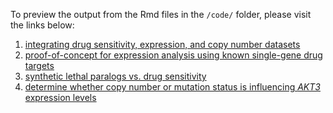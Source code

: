 To preview the output from the Rmd files in the `/code/` folder, please visit the links below:
1. [integrating drug sensitivity, expression, and copy number datasets](https://pcrparrish.github.io/Paralog_druggability/make_drug_dfs.html)
2. [proof-of-concept for expression analysis using known single-gene drug targets](https://htmlpreview.github.io/?https://pcrparrish.github.io/Paralog_druggability/expression_proof_of_concept.html)
3. [synthetic lethal paralogs vs. drug sensitivity](https://htmlpreview.github.io/?https://pcrparrish.github.io/Paralog_druggability/SL_paralog_expr_vs_drug_sensitivity.html)
4. [determine whether copy number or mutation status is influencing *AKT3* expression levels](https://htmlpreview.github.io/?https://pcrparrish.github.io/Paralog_druggability/AKT3_expr_covariate_analysis.html)